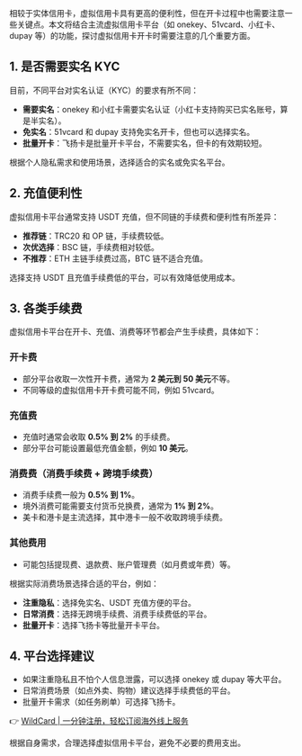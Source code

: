 相较于实体信用卡，虚拟信用卡具有更高的便利性，但在开卡过程中也需要注意一些关键点。本文将结合主流虚拟信用卡平台（如 onekey、51vcard、小红卡、dupay 等）的功能，探讨虚拟信用卡开卡时需要注意的几个重要方面。

## 1. 是否需要实名 KYC

目前，不同平台对实名认证（KYC）的要求有所不同：

- **需要实名**：onekey 和小红卡需要实名认证（小红卡支持购买已实名账号，算是半实名）。
- **免实名**：51vcard 和 dupay 支持免实名开卡，但也可以选择实名。
- **批量开卡**：飞扬卡是批量开卡平台，不需要实名，但卡的有效期较短。

根据个人隐私需求和使用场景，选择适合的实名或免实名平台。

## 2. 充值便利性

虚拟信用卡平台通常支持 USDT 充值，但不同链的手续费和便利性有所差异：

- **推荐链**：TRC20 和 OP 链，手续费较低。
- **次优选择**：BSC 链，手续费相对较低。
- **不推荐**：ETH 主链手续费过高，BTC 链不适合充值。

选择支持 USDT 且充值手续费低的平台，可以有效降低使用成本。

## 3. 各类手续费

虚拟信用卡平台在开卡、充值、消费等环节都会产生手续费，具体如下：

### 开卡费

- 部分平台收取一次性开卡费，通常为 **2 美元到 50 美元**不等。
- 不同等级的虚拟信用卡开卡费可能不同，例如 51vcard。

### 充值费

- 充值时通常会收取 **0.5% 到 2%** 的手续费。
- 部分平台可能设置最低充值金额，例如 **10 美元**。

### 消费费（消费手续费 + 跨境手续费）

- 消费手续费一般为 **0.5% 到 1%**。
- 境外消费可能需要支付货币兑换费，通常为 **1% 到 2%**。
- 美卡和港卡是主流选择，其中港卡一般不收取跨境手续费。

### 其他费用

- 可能包括提现费、退款费、账户管理费（如月费或年费）等。

根据实际消费场景选择合适的平台，例如：

- **注重隐私**：选择免实名、USDT 充值方便的平台。
- **日常消费**：选择无跨境手续费、消费手续费低的平台。
- **批量开卡**：选择飞扬卡等批量开卡平台。

## 4. 平台选择建议

- 如果注重隐私且不怕个人信息泄露，可以选择 onekey 或 dupay 等大平台。
- 日常消费场景（如点外卖、购物）建议选择手续费低的平台。
- 批量开卡需求（如任务刷单）可选择飞扬卡。

👉 [WildCard | 一分钟注册，轻松订阅海外线上服务](https://bit.ly/bewildcard)

根据自身需求，合理选择虚拟信用卡平台，避免不必要的费用支出。